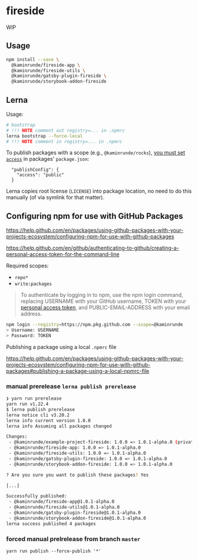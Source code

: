 # fireside
WIP

## Usage

```bash
npm install --save \
  @kaminrunde/fireside-app \
  @kaminrunde/fireside-utils \
  @kaminrunde/gatsby-plugin-fireside \
  @kaminrunde/storybook-addon-fireside
```

## Lerna

Usage:

```bash
# bootstrap
# !!! NOTE comment out registry=... in .npmrc
lerna bootstrap --force-local
# !!! NOTE comment in registry=... in .npmrc
```

To publish packages with a scope (e.g., `@kaminrunde/rocks`), [you must set `access`](https://github.com/lerna/lerna/tree/master/commands/publish#per-package-configuration) in packages' `package.json`: 

```
  "publishConfig": {
    "access": "public"
  }
```

Lerna copies root license (`LICENSE`) into package location, no need to do this manually (of via symlink for that matter).

## Configuring npm for use with GitHub Packages

<https://help.github.com/en/packages/using-github-packages-with-your-projects-ecosystem/configuring-npm-for-use-with-github-packages>

<https://help.github.com/en/github/authenticating-to-github/creating-a-personal-access-token-for-the-command-line>

Required scopes:

- `repo*` 
- `write:packages` 

> To authenticate by logging in to npm, use the npm login command, replacing USERNAME with your GitHub username, TOKEN with your [personal access token](https://github.com/settings/tokens), and PUBLIC-EMAIL-ADDRESS with your email address.

```bash
npm login --registry=https://npm.pkg.github.com --scope=@kaminrunde
> Username: USERNAME
> Password: TOKEN
```

Publishing a package using a local `.npmrc` file

<https://help.github.com/en/packages/using-github-packages-with-your-projects-ecosystem/configuring-npm-for-use-with-github-packages#publishing-a-package-using-a-local-npmrc-file>

### manual prerelease `lerna publish prerelease`

```bash
❯ yarn run prerelease
yarn run v1.22.4
$ lerna publish prerelease
lerna notice cli v3.20.2
lerna info current version 1.0.0
lerna info Assuming all packages changed

Changes:
 - @kaminrunde/example-project-fireside: 1.0.0 => 1.0.1-alpha.0 (private)
 - @kaminrunde/fireside-app: 1.0.0 => 1.0.1-alpha.0
 - @kaminrunde/fireside-utils: 1.0.0 => 1.0.1-alpha.0
 - @kaminrunde/gatsby-plugin-fireside: 1.0.0 => 1.0.1-alpha.0
 - @kaminrunde/storybook-addon-fireside: 1.0.0 => 1.0.1-alpha.0

? Are you sure you want to publish these packages? Yes

[...]

Successfully published:
 - @kaminrunde/fireside-app@1.0.1-alpha.0
 - @kaminrunde/fireside-utils@1.0.1-alpha.0
 - @kaminrunde/gatsby-plugin-fireside@1.0.1-alpha.0
 - @kaminrunde/storybook-addon-fireside@1.0.1-alpha.0
lerna success published 4 packages
```

### forced manual prelrelease from branch `master`

`yarn run publish --force-publish '*'`